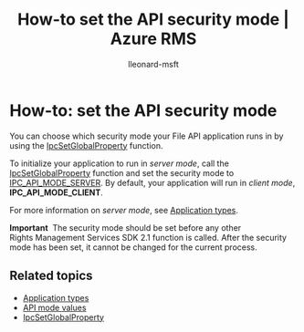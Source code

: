 ﻿---
# required metadata

title: How-to set the API security mode | Azure RMS
description: Choose which security mode your File API application runs.
keywords:
author: lleonard-msft
ms.author: alleonar
manager: mbaldwin
ms.date: 02/23/2017
ms.topic: article
ms.prod:
ms.service: information-protection
ms.assetid: 3B088F14-81C5-4C78-8DED-F5F153353EE0
# optional metadata

#ROBOTS:
audience: developer
#ms.devlang:
ms.reviewer: shubhamp
ms.suite: ems
#ms.tgt_pltfrm:
#ms.custom:

---

# How-to: set the API security mode

You can choose which security mode your File API application runs in by using the [IpcSetGlobalProperty](https://msdn.microsoft.com/library/hh535270.aspx) function.

To initialize your application to run in *server mode*, call the [IpcSetGlobalProperty](https://msdn.microsoft.com/library/hh535270.aspx) function and set the security mode to [IPC\_API\_MODE\_SERVER](https://msdn.microsoft.com/library/hh535236.aspx). By default, your application will run in *client mode*, **IPC\_API\_MODE\_CLIENT**.

For more information on *server mode*, see [Application types](application-types.md).

**Important**  The security mode should be set before any other Rights Management Services SDK 2.1 function is called. After the security mode has been set, it cannot be changed for the current process.

## Related topics

* [Application types](application-types.md)
* [API mode values](https://msdn.microsoft.com/library/hh535236.aspx)
* [IpcSetGlobalProperty](https://msdn.microsoft.com/library/hh535270.aspx)
